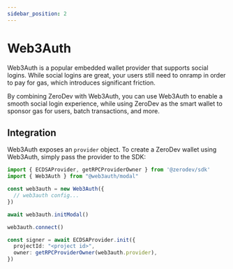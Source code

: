 ```yaml
---
sidebar_position: 2
---
```


# Web3Auth

Web3Auth is a popular embedded wallet provider that supports social logins.  While social logins are great, your users still need to onramp in order to pay for gas, which introduces significant friction.

By combining ZeroDev with Web3Auth, you can use Web3Auth to enable a smooth social login experience, while using ZeroDev as the smart wallet to sponsor gas for users, batch transactions, and more.

## Integration

Web3Auth exposes an `provider` object.  To create a ZeroDev wallet using Web3Auth, simply pass the provider to the SDK:

```typescript
import { ECDSAProvider, getRPCProviderOwner } from '@zerodev/sdk'
import { Web3Auth } from "@web3auth/modal"

const web3auth = new Web3Auth({
  // web3auth config...
})

await web3auth.initModal()

web3auth.connect()

const signer = await ECDSAProvider.init({
  projectId: "<project id>",
  owner: getRPCProviderOwner(web3auth.provider),
})
```